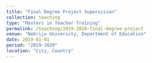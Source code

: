 ```yaml
---
title: "Final Degree Project Supervision"
collection: teaching
type: "Masters in Teacher Training"
permalink: /teaching/2019-2020-final-degree-project
venue: "Nebrija University, Department of Education"
date: 2019-01-01
period: "2019-2020"
location: "City, Country"
---
```

